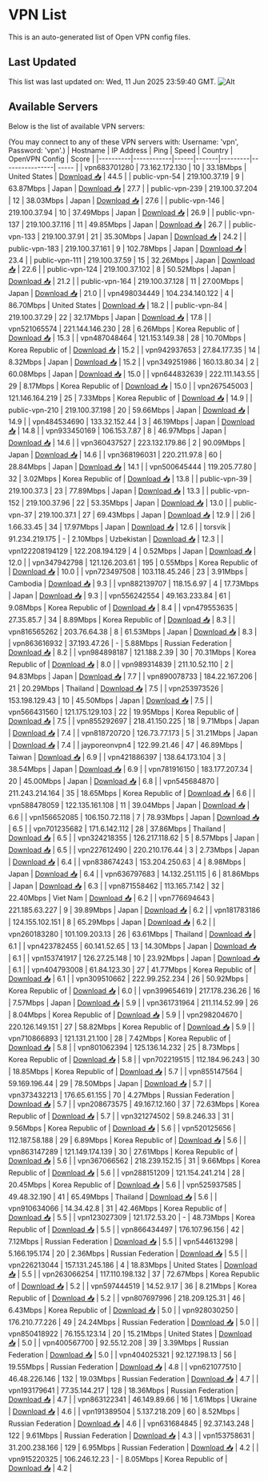 # VPN List

This is an auto-generated list of Open VPN config files.

## Last Updated

This list was last updated on: Wed, 11 Jun 2025 23:59:40 GMT.
![Alt](https://repobeats.axiom.co/api/embed/186b98318ef1479477931607c1ad7d823f12451f.svg "Repobeats analytics image")

## Available Servers

Below is the list of available VPN servers:

(You may connect to any of these VPN servers with: Username: 'vpn', Password: 'vpn'.)
| Hostname | IP Address | Ping | Speed | Country | OpenVPN Config | Score |
|----------|------------|------|-------|---------|----------------| ----- |
| vpn683701280 | 73.162.172.130 | 10 | 33.18Mbps | United States | [Download 📥](./configs/server_0_US.ovpn) | 44.5 |
| public-vpn-54 | 219.100.37.19 | 9 | 63.87Mbps | Japan | [Download 📥](./configs/server_1_JP.ovpn) | 27.7 |
| public-vpn-239 | 219.100.37.204 | 12 | 38.03Mbps | Japan | [Download 📥](./configs/server_2_JP.ovpn) | 27.6 |
| public-vpn-146 | 219.100.37.94 | 10 | 37.49Mbps | Japan | [Download 📥](./configs/server_3_JP.ovpn) | 26.9 |
| public-vpn-137 | 219.100.37.116 | 11 | 49.85Mbps | Japan | [Download 📥](./configs/server_4_JP.ovpn) | 26.7 |
| public-vpn-133 | 219.100.37.91 | 21 | 35.30Mbps | Japan | [Download 📥](./configs/server_5_JP.ovpn) | 24.2 |
| public-vpn-183 | 219.100.37.161 | 9 | 102.78Mbps | Japan | [Download 📥](./configs/server_6_JP.ovpn) | 23.4 |
| public-vpn-111 | 219.100.37.59 | 15 | 32.26Mbps | Japan | [Download 📥](./configs/server_7_JP.ovpn) | 22.6 |
| public-vpn-124 | 219.100.37.102 | 8 | 50.52Mbps | Japan | [Download 📥](./configs/server_8_JP.ovpn) | 21.2 |
| public-vpn-164 | 219.100.37.128 | 11 | 27.00Mbps | Japan | [Download 📥](./configs/server_9_JP.ovpn) | 21.0 |
| vpn498034449 | 104.234.140.122 | 4 | 86.70Mbps | United States | [Download 📥](./configs/server_10_US.ovpn) | 18.2 |
| public-vpn-84 | 219.100.37.29 | 22 | 32.17Mbps | Japan | [Download 📥](./configs/server_11_JP.ovpn) | 17.8 |
| vpn521065574 | 221.144.146.230 | 28 | 6.26Mbps | Korea Republic of | [Download 📥](./configs/server_12_KR.ovpn) | 15.3 |
| vpn487048464 | 121.153.149.38 | 28 | 10.70Mbps | Korea Republic of | [Download 📥](./configs/server_13_KR.ovpn) | 15.2 |
| vpn942937653 | 27.84.177.35 | 14 | 8.32Mbps | Japan | [Download 📥](./configs/server_14_JP.ovpn) | 15.2 |
| vpn349251986 | 160.13.80.34 | 2 | 60.08Mbps | Japan | [Download 📥](./configs/server_15_JP.ovpn) | 15.0 |
| vpn644832639 | 222.111.143.55 | 29 | 8.17Mbps | Korea Republic of | [Download 📥](./configs/server_16_KR.ovpn) | 15.0 |
| vpn267545003 | 121.146.164.219 | 25 | 7.33Mbps | Korea Republic of | [Download 📥](./configs/server_17_KR.ovpn) | 14.9 |
| public-vpn-210 | 219.100.37.198 | 20 | 59.66Mbps | Japan | [Download 📥](./configs/server_18_JP.ovpn) | 14.9 |
| vpn484534690 | 133.32.152.44 | 3 | 46.19Mbps | Japan | [Download 📥](./configs/server_19_JP.ovpn) | 14.8 |
| vpn933450169 | 106.153.7.87 | 8 | 46.97Mbps | Japan | [Download 📥](./configs/server_20_JP.ovpn) | 14.6 |
| vpn360437527 | 223.132.179.86 | 2 | 90.09Mbps | Japan | [Download 📥](./configs/server_21_JP.ovpn) | 14.6 |
| vpn368196031 | 220.211.97.8 | 60 | 28.84Mbps | Japan | [Download 📥](./configs/server_22_JP.ovpn) | 14.1 |
| vpn500645444 | 119.205.77.80 | 32 | 3.02Mbps | Korea Republic of | [Download 📥](./configs/server_23_KR.ovpn) | 13.8 |
| public-vpn-39 | 219.100.37.3 | 23 | 77.89Mbps | Japan | [Download 📥](./configs/server_24_JP.ovpn) | 13.3 |
| public-vpn-152 | 219.100.37.96 | 22 | 53.35Mbps | Japan | [Download 📥](./configs/server_25_JP.ovpn) | 13.0 |
| public-vpn-37 | 219.100.37.1 | 27 | 69.43Mbps | Japan | [Download 📥](./configs/server_26_JP.ovpn) | 12.9 |
| 2i6 | 1.66.33.45 | 34 | 17.97Mbps | Japan | [Download 📥](./configs/server_27_JP.ovpn) | 12.6 |
| torsvik | 91.234.219.175 | - | 2.10Mbps | Uzbekistan | [Download 📥](./configs/server_28_UZ.ovpn) | 12.3 |
| vpn122208194129 | 122.208.194.129 | 4 | 0.52Mbps | Japan | [Download 📥](./configs/server_29_JP.ovpn) | 12.0 |
| vpn347942798 | 121.126.203.61 | 195 | 0.55Mbps | Korea Republic of | [Download 📥](./configs/server_30_KR.ovpn) | 10.0 |
| vpn723497508 | 103.118.45.246 | 23 | 3.91Mbps | Cambodia | [Download 📥](./configs/server_31_KH.ovpn) | 9.3 |
| vpn882139707 | 118.15.6.97 | 4 | 17.73Mbps | Japan | [Download 📥](./configs/server_32_JP.ovpn) | 9.3 |
| vpn556242554 | 49.163.233.84 | 61 | 9.08Mbps | Korea Republic of | [Download 📥](./configs/server_33_KR.ovpn) | 8.4 |
| vpn479553635 | 27.35.85.7 | 34 | 8.89Mbps | Korea Republic of | [Download 📥](./configs/server_34_KR.ovpn) | 8.3 |
| vpn816565262 | 203.76.64.38 | 8 | 61.53Mbps | Japan | [Download 📥](./configs/server_35_JP.ovpn) | 8.3 |
| vpn863616932 | 37.193.47.26 | - | 5.88Mbps | Russian Federation | [Download 📥](./configs/server_36_RU.ovpn) | 8.2 |
| vpn984898187 | 121.188.2.39 | 30 | 70.31Mbps | Korea Republic of | [Download 📥](./configs/server_37_KR.ovpn) | 8.0 |
| vpn989314839 | 211.10.52.110 | 2 | 94.83Mbps | Japan | [Download 📥](./configs/server_38_JP.ovpn) | 7.7 |
| vpn890078733 | 184.22.167.206 | 21 | 20.29Mbps | Thailand | [Download 📥](./configs/server_39_TH.ovpn) | 7.5 |
| vpn253973526 | 153.198.129.43 | 10 | 45.50Mbps | Japan | [Download 📥](./configs/server_40_JP.ovpn) | 7.5 |
| vpn566431560 | 121.175.129.103 | 22 | 19.95Mbps | Korea Republic of | [Download 📥](./configs/server_41_KR.ovpn) | 7.5 |
| vpn855292697 | 218.41.150.225 | 18 | 9.71Mbps | Japan | [Download 📥](./configs/server_42_JP.ovpn) | 7.4 |
| vpn818720720 | 126.73.77.173 | 5 | 31.21Mbps | Japan | [Download 📥](./configs/server_43_JP.ovpn) | 7.4 |
| jayporeonvpn4 | 122.99.21.46 | 47 | 46.89Mbps | Taiwan | [Download 📥](./configs/server_44_TW.ovpn) | 6.9 |
| vpn421886397 | 138.64.173.104 | 3 | 38.54Mbps | Japan | [Download 📥](./configs/server_45_JP.ovpn) | 6.9 |
| vpn781916150 | 183.177.207.34 | 20 | 45.00Mbps | Japan | [Download 📥](./configs/server_46_JP.ovpn) | 6.8 |
| vpn545684870 | 211.243.214.164 | 35 | 18.65Mbps | Korea Republic of | [Download 📥](./configs/server_47_KR.ovpn) | 6.6 |
| vpn588478059 | 122.135.161.108 | 11 | 39.04Mbps | Japan | [Download 📥](./configs/server_48_JP.ovpn) | 6.6 |
| vpn156652085 | 106.150.72.118 | 7 | 78.93Mbps | Japan | [Download 📥](./configs/server_49_JP.ovpn) | 6.5 |
| vpn701235682 | 171.6.142.112 | 28 | 37.86Mbps | Thailand | [Download 📥](./configs/server_50_TH.ovpn) | 6.5 |
| vpn324218355 | 126.217.118.62 | 5 | 8.57Mbps | Japan | [Download 📥](./configs/server_51_JP.ovpn) | 6.5 |
| vpn227612490 | 220.210.176.44 | 3 | 2.73Mbps | Japan | [Download 📥](./configs/server_52_JP.ovpn) | 6.4 |
| vpn838674243 | 153.204.250.63 | 4 | 8.98Mbps | Japan | [Download 📥](./configs/server_53_JP.ovpn) | 6.4 |
| vpn636797683 | 14.132.251.115 | 6 | 81.86Mbps | Japan | [Download 📥](./configs/server_54_JP.ovpn) | 6.3 |
| vpn871558462 | 113.165.7.142 | 32 | 22.40Mbps | Viet Nam | [Download 📥](./configs/server_55_VN.ovpn) | 6.2 |
| vpn776694643 | 221.185.63.227 | 9 | 39.89Mbps | Japan | [Download 📥](./configs/server_56_JP.ovpn) | 6.2 |
| vpn181783186 | 124.155.102.151 | 8 | 65.29Mbps | Japan | [Download 📥](./configs/server_57_JP.ovpn) | 6.2 |
| vpn260183280 | 101.109.203.13 | 26 | 63.61Mbps | Thailand | [Download 📥](./configs/server_58_TH.ovpn) | 6.1 |
| vpn423782455 | 60.141.52.65 | 13 | 14.30Mbps | Japan | [Download 📥](./configs/server_59_JP.ovpn) | 6.1 |
| vpn153741917 | 126.27.25.148 | 10 | 23.92Mbps | Japan | [Download 📥](./configs/server_60_JP.ovpn) | 6.1 |
| vpn404793008 | 61.84.123.30 | 27 | 41.77Mbps | Korea Republic of | [Download 📥](./configs/server_61_KR.ovpn) | 6.1 |
| vpn309510662 | 222.99.252.234 | 26 | 50.92Mbps | Korea Republic of | [Download 📥](./configs/server_62_KR.ovpn) | 6.0 |
| vpn399654619 | 217.178.236.26 | 16 | 7.57Mbps | Japan | [Download 📥](./configs/server_63_JP.ovpn) | 5.9 |
| vpn361731964 | 211.114.52.99 | 26 | 8.04Mbps | Korea Republic of | [Download 📥](./configs/server_64_KR.ovpn) | 5.9 |
| vpn298204670 | 220.126.149.151 | 27 | 58.82Mbps | Korea Republic of | [Download 📥](./configs/server_65_KR.ovpn) | 5.9 |
| vpn710866893 | 121.131.21.100 | 28 | 7.42Mbps | Korea Republic of | [Download 📥](./configs/server_66_KR.ovpn) | 5.8 |
| vpn801062394 | 125.136.14.232 | 25 | 8.73Mbps | Korea Republic of | [Download 📥](./configs/server_67_KR.ovpn) | 5.8 |
| vpn702219515 | 112.184.96.243 | 30 | 18.85Mbps | Korea Republic of | [Download 📥](./configs/server_68_KR.ovpn) | 5.7 |
| vpn855147564 | 59.169.196.44 | 29 | 78.50Mbps | Japan | [Download 📥](./configs/server_69_JP.ovpn) | 5.7 |
| vpn373432213 | 176.65.61.155 | 70 | 4.27Mbps | Russian Federation | [Download 📥](./configs/server_70_RU.ovpn) | 5.7 |
| vpn208673575 | 49.167.12.160 | 37 | 72.63Mbps | Korea Republic of | [Download 📥](./configs/server_71_KR.ovpn) | 5.7 |
| vpn321274502 | 59.8.246.33 | 31 | 9.56Mbps | Korea Republic of | [Download 📥](./configs/server_72_KR.ovpn) | 5.6 |
| vpn520125656 | 112.187.58.188 | 29 | 6.89Mbps | Korea Republic of | [Download 📥](./configs/server_73_KR.ovpn) | 5.6 |
| vpn863147289 | 121.149.174.139 | 30 | 27.61Mbps | Korea Republic of | [Download 📥](./configs/server_74_KR.ovpn) | 5.6 |
| vpn367066562 | 218.239.152.15 | 31 | 9.66Mbps | Korea Republic of | [Download 📥](./configs/server_75_KR.ovpn) | 5.6 |
| vpn288151209 | 121.154.241.214 | 28 | 20.45Mbps | Korea Republic of | [Download 📥](./configs/server_76_KR.ovpn) | 5.6 |
| vpn525937585 | 49.48.32.190 | 41 | 65.49Mbps | Thailand | [Download 📥](./configs/server_77_TH.ovpn) | 5.6 |
| vpn910634066 | 14.34.42.8 | 31 | 42.46Mbps | Korea Republic of | [Download 📥](./configs/server_78_KR.ovpn) | 5.5 |
| vpn123027309 | 121.172.53.20 | - | 48.73Mbps | Korea Republic of | [Download 📥](./configs/server_79_KR.ovpn) | 5.5 |
| vpn866434497 | 176.107.96.156 | 42 | 7.12Mbps | Russian Federation | [Download 📥](./configs/server_80_RU.ovpn) | 5.5 |
| vpn544613298 | 5.166.195.174 | 20 | 2.36Mbps | Russian Federation | [Download 📥](./configs/server_81_RU.ovpn) | 5.5 |
| vpn226213044 | 157.131.245.186 | 4 | 18.83Mbps | United States | [Download 📥](./configs/server_82_US.ovpn) | 5.5 |
| vpn263066254 | 117.110.198.132 | 37 | 72.67Mbps | Korea Republic of | [Download 📥](./configs/server_83_KR.ovpn) | 5.2 |
| vpn597444519 | 14.52.9.17 | 36 | 8.21Mbps | Korea Republic of | [Download 📥](./configs/server_84_KR.ovpn) | 5.2 |
| vpn807697996 | 218.209.125.31 | 46 | 6.43Mbps | Korea Republic of | [Download 📥](./configs/server_85_KR.ovpn) | 5.0 |
| vpn928030250 | 176.210.77.226 | 49 | 24.24Mbps | Russian Federation | [Download 📥](./configs/server_86_RU.ovpn) | 5.0 |
| vpn850418922 | 76.155.123.14 | 20 | 15.21Mbps | United States | [Download 📥](./configs/server_87_US.ovpn) | 5.0 |
| vpn400567700 | 92.55.12.208 | 39 | 3.39Mbps | Russian Federation | [Download 📥](./configs/server_88_RU.ovpn) | 5.0 |
| vpn404025321 | 92.127.198.13 | 56 | 19.55Mbps | Russian Federation | [Download 📥](./configs/server_89_RU.ovpn) | 4.8 |
| vpn621077510 | 46.48.226.146 | 132 | 19.03Mbps | Russian Federation | [Download 📥](./configs/server_90_RU.ovpn) | 4.7 |
| vpn193179641 | 77.35.144.217 | 128 | 18.36Mbps | Russian Federation | [Download 📥](./configs/server_91_RU.ovpn) | 4.7 |
| vpn863122341 | 46.149.89.66 | 16 | 1.61Mbps | Ukraine | [Download 📥](./configs/server_92_UA.ovpn) | 4.6 |
| vpn191389504 | 5.137.218.209 | 60 | 8.52Mbps | Russian Federation | [Download 📥](./configs/server_93_RU.ovpn) | 4.6 |
| vpn631684845 | 92.37.143.248 | 122 | 9.61Mbps | Russian Federation | [Download 📥](./configs/server_94_RU.ovpn) | 4.3 |
| vpn153758631 | 31.200.238.166 | 129 | 6.95Mbps | Russian Federation | [Download 📥](./configs/server_95_RU.ovpn) | 4.2 |
| vpn915220325 | 106.246.12.23 | - | 8.05Mbps | Korea Republic of | [Download 📥](./configs/server_96_KR.ovpn) | 4.2 |
